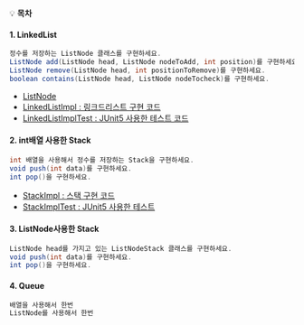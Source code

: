 
:bulb: **목차**<br>

#### 1. LinkedList

```java
정수를 저장하는 ListNode 클래스를 구현하세요.
ListNode add(ListNode head, ListNode nodeToAdd, int position)를 구현하세요.
ListNode remove(ListNode head, int positionToRemove)를 구현하세요.
boolean contains(ListNode head, ListNode nodeTocheck)를 구현하세요.
```

- [ListNode](https://github.com/Ahnyezi/whiteship-javastudy/blob/main/week4/datastructure/ListNode.java)
- [LinkedListImpl : 링크드리스트 구현 코드](https://github.com/Ahnyezi/whiteship-javastudy/blob/main/week4/datastructure/LinkedListImpl.java)
- [LinkedListImplTest : JUnit5 사용한 테스트 코드](https://github.com/Ahnyezi/whiteship-javastudy/blob/main/week4/datastructure/LinkedListImplTest.java)

#### 2. int배열 사용한 Stack

```java
int 배열을 사용해서 정수를 저장하는 Stack을 구현하세요.
void push(int data)를 구현하세요.
int pop()을 구현하세요.
```

- [StackImpl : 스택 구현 코드](https://github.com/Ahnyezi/whiteship-javastudy/blob/main/week4/datastructure/StackImpl.java)
- [StackImplTest : JUnit5 사용한 테스트 ](https://github.com/Ahnyezi/whiteship-javastudy/blob/main/week4/datastructure/StackImplTest.java)

#### 3. ListNode사용한 Stack

```java
ListNode head를 가지고 있는 ListNodeStack 클래스를 구현하세요.
void push(int data)를 구현하세요.
int pop()을 구현하세요.
```

#### 4. Queue

```java
배열을 사용해서 한번
ListNode를 사용해서 한번
```
